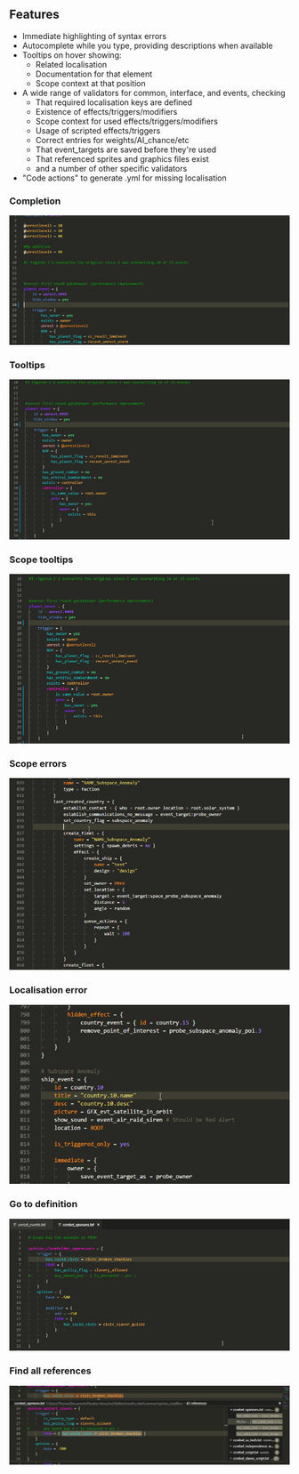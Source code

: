 ## Features

* Immediate highlighting of syntax errors
* Autocomplete while you type, providing descriptions when available
* Tooltips on hover showing:
  * Related localisation
  * Documentation for that element
  * Scope context at that position
* A wide range of validators for common, interface, and events, checking
  * That required localisation keys are defined
  * Existence of effects/triggers/modifiers
  * Scope context for used effects/triggers/modifiers
  * Usage of scripted effects/triggers
  * Correct entries for weights/AI_chance/etc
  * That event\_targets are saved before they're used
  * That referenced sprites and graphics files exist
  * and a number of other specific validators
* "Code actions" to generate .yml for missing localisation

### Completion

![Completion](./assets/gifs/completion.gif)

### Tooltips

![Tooltips](./assets/gifs/tooltips.gif)

### Scope tooltips

![Scope tooltips](./assets/gifs/scopetooltip.gif)

### Scope errors

![Scope ](./assets/gifs/scopeerror.gif)

### Localisation error

![Localisation error](./assets/gifs/localisationerror.gif)

### Go to definition

![Go to definition](./assets/gifs/gotodef.gif)

### Find all references

![Find all references](./assets/gifs/findallrefs.png)

